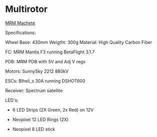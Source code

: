 # Multirotor

[MRM Machete](http://www.multirotormania.com/frames/1008-mrm-machete-430mm-carbon-fpv-frame.html)

Specifications:

Wheel Base: 430mm
Weigtht: 300g
Material: High Quality Carbon Fiber 


FC: MRM Mantis F3 running BetaFlight 3.1.7

PDB: MRM PDB with 5V and Adj V regs

Motors: SunnySky 2212 880kV

ESCs: Blheli_s 30A running DSHOT600

Receiver: Spectrum satellite

LED's:

* 6 LED Strips (2X Green, 2x Red) on 12V

* Neopixel 12 LED Rings (2X) 

* Neopixel 8 LED stick 
